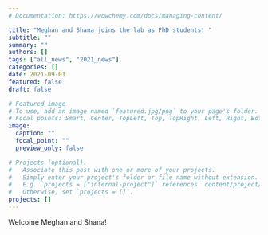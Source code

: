 ```yaml
---
# Documentation: https://wowchemy.com/docs/managing-content/

title: "Meghan and Shana joins the lab as PhD students! "
subtitle: ""
summary: ""
authors: []
tags: ["all_news", "2021_news"]
categories: []
date: 2021-09-01
featured: false
draft: false

# Featured image
# To use, add an image named `featured.jpg/png` to your page's folder.
# Focal points: Smart, Center, TopLeft, Top, TopRight, Left, Right, BottomLeft, Bottom, BottomRight.
image:
  caption: ""
  focal_point: ""
  preview_only: false

# Projects (optional).
#   Associate this post with one or more of your projects.
#   Simply enter your project's folder or file name without extension.
#   E.g. `projects = ["internal-project"]` references `content/project/deep-learning/index.md`.
#   Otherwise, set `projects = []`.
projects: []
---
```


Welcome Meghan and Shana!